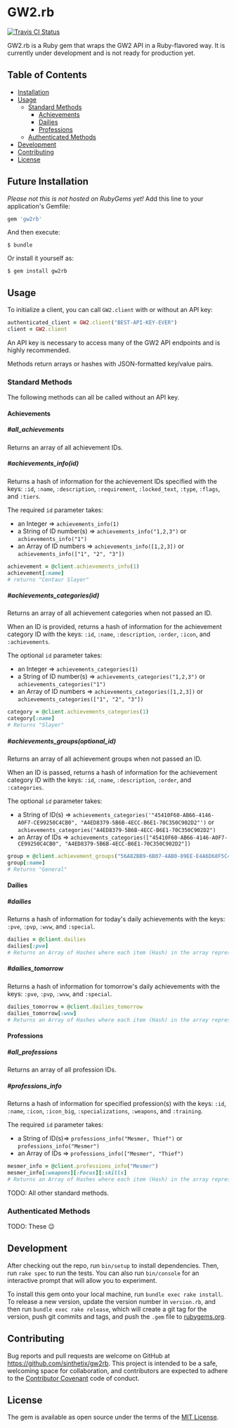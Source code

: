 # GW2.rb
[![Travis CI Status](https://travis-ci.org/sinthetix/gw2rb.svg?branch=master)](https://travis-ci.org/sinthetix/gw2rb)

GW2.rb is a Ruby gem that wraps the GW2 API in a Ruby-flavored way. It is currently under development and is not ready for production yet.

## Table of Contents

* [Installation](#installation)
* [Usage](#usage)
  * [Standard Methods](#standard-methods)
    * [Achievements](#achievements)
    * [Dailies](#dailies)
    * [Professions](#professions)
  * [Authenticated Methods](#authenticated-methods)
* [Development](#development)
* [Contributing](#contributing)
* [License](#license)

## Future Installation
_Please not this is not hosted on RubyGems yet!_
Add this line to your application's Gemfile:

```ruby
gem 'gw2rb'
```

And then execute:

    $ bundle

Or install it yourself as:

    $ gem install gw2rb

## Usage

To initialize a client, you can call `GW2.client` with or without an API key:

```ruby
authenticated_client = GW2.client("BEST-API-KEY-EVER")
client = GW2.client
```

An API key is necessary to access many of the GW2 API endpoints and is highly recommended.

Methods return arrays or hashes with JSON-formatted key/value pairs.

### Standard Methods

The following methods can all be called without an API key.

#### Achievements
##### #all_achievements

Returns an array of all achievement IDs.

##### #achievements_info(id)

Returns a hash of information for the achievement IDs specified with the keys: `:id`, `:name`, `:description`, `:requirement`, `:locked_text`, `:type`, `:flags`, and `:tiers`.

The required `id` parameter takes:
* an Integer => `achievements_info(1)`
* a String of ID number(s) =>  `achievements_info("1,2,3")` or `achievements_info("1")`
* an Array of ID numbers => `achievements_info([1,2,3])` or `achievements_info(["1", "2", "3"])`

```ruby
achievement = @client.achievements_info(1)
achievement[:name]
# returns "Centaur Slayer"
```

##### #achievements_categories(id)

Returns an array of all achievement categories when not passed an ID.

When an ID is provided, returns a hash of information for the achievement category ID with the keys: `:id`, `:name`, `:description`, `:order`, `:icon`, and `:achievements`.

The optional `id` parameter takes:
* an Integer => `achievements_categories(1)`
* a String of ID number(s) =>  `achievements_categories("1,2,3")` or `achievements_categories("1")`
* an Array of ID numbers => `achievements_categories([1,2,3])` or `achievements_categories(["1", "2", "3"])`

```ruby
category = @client.achievements_categories(1)
category[:name]
# Returns "Slayer"
```

##### #achievements_groups(optional_id)

Returns an array of all achievement groups when not passed an ID.

When an ID is passed, returns a hash of information for the achievement category ID with the keys: `:id`, `:name`, `:description`, `:order`, and `:categories`.

The optional `id` parameter takes:
* a String of ID(s) =>  `achievements_categories('"45410F60-AB66-4146-A0F7-CE99250C4CB0",
  "A4ED8379-5B6B-4ECC-B6E1-70C350C902D2"')` or `achievements_categories("A4ED8379-5B6B-4ECC-B6E1-70C350C902D2")`
* an Array of IDs => `achievements_categories(["45410F60-AB66-4146-A0F7-CE99250C4CB0",
  "A4ED8379-5B6B-4ECC-B6E1-70C350C902D2"])`

```ruby
group = @client.achievement_groups("56A82BB9-6B07-4AB0-89EE-E4A6D68F5C47")
group[:name]
# Returns "General"
```
#### Dailies
##### #dailies

Returns a hash of information for today's daily achievements with the keys: `:pve`, `:pvp`, `:wvw`, and `:special`.

```ruby
dailies = @client.dailies
dailies[:pve]
# Returns an Array of Hashes where each item (Hash) in the array represents a daily pve achievement
```

##### #dailies_tomorrow

Returns a hash of information for tomorrow's daily achievements with the keys: `:pve`, `:pvp`, `:wvw`, and `:special`.

```ruby
dailies_tomorrow = @client.dailies_tomorrow
dailies_tomorrow[:wvw]
# Returns an Array of Hashes where each item (Hash) in the array represents a daily wvw achievement for tomorrow.
```

#### Professions
##### #all_professions
Returns an array of all profession IDs.

##### #professions_info
Returns a hash of information for specified profession(s) with the keys: `:id`, `:name`, `:icon`, `:icon_big`, `:specializations`, `:weapons`, and `:training`.

The required `id` parameter takes:
* a String of ID(s)=>  `professions_info("Mesmer, Thief")` or `professions_info("Mesmer")`
* an Array of IDs => `professions_info(["Mesmer", "Thief")`

```ruby
mesmer_info = @client.professions_info("Mesmer")
mesmer_info[:weapons][:Focus][:skills]
# Returns an Array of Hashes where each item (Hash) in the array represents a weapon skill
```

TODO: All other standard methods.

### Authenticated Methods

TODO: These :wink:

## Development

After checking out the repo, run `bin/setup` to install dependencies. Then, run `rake spec` to run the tests. You can also run `bin/console` for an interactive prompt that will allow you to experiment.

To install this gem onto your local machine, run `bundle exec rake install`. To release a new version, update the version number in `version.rb`, and then run `bundle exec rake release`, which will create a git tag for the version, push git commits and tags, and push the `.gem` file to [rubygems.org](https://rubygems.org).

## Contributing

Bug reports and pull requests are welcome on GitHub at https://github.com/sinthetix/gw2rb. This project is intended to be a safe, welcoming space for collaboration, and contributors are expected to adhere to the [Contributor Covenant](http://contributor-covenant.org) code of conduct.

## License

The gem is available as open source under the terms of the [MIT License](http://opensource.org/licenses/MIT).
